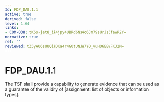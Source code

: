 ```yaml
---
Id: FDP_DAU.1.1
active: true
derived: false
level: 1.64
links:
- COM-038: tK6s-jet8_ik4jpy4UBRd6Ns4c6Jm79sUrJs6fawR2Y=
normative: true
ref: ''
reviewed: tZ5yAU6sUUQiFDKa4r4G0tUNJW7YO_vuHO6BBVFKJ2M=
---
```


# FDP_DAU.1.1

The TSF shall provide a capability to generate evidence that can be used as a guarantee of the validity of [assignment: list of objects or information types].